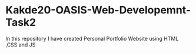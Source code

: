 # Kakde20-OASIS-Web-Developemnt-Task2
In this repository I have created Personal Portfolio Website using HTML ,CSS and JS
